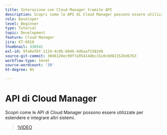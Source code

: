 ```yaml
---
title: Interazione con Cloud Manager tramite API
description: Scopri come le API di Cloud Manager possono essere utilizzate per estendere e integrare altri sistemi.
role: Developer
level: Beginner
type: Tutorial
topic: Development
feature: Cloud Manager
jira: KT-6918
thumbnail: 330541
exl-id: 9fa0af6f-1124-4c8b-b0d6-4d6aaf158249
source-git-commit: 30d6120ec99f7a95414dbc31c0cb002152bd6763
workflow-type: tm+mt
source-wordcount: '39'
ht-degree: 0%

---
```


# API di Cloud Manager

Scopri come le API di Cloud Manager possono essere utilizzate per estendere e integrare altri sistemi.

>[!VIDEO](https://video.tv.adobe.com/v/330541?quality=12&learn=on)
